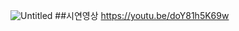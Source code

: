 ![Untitled](https://prod-files-secure.s3.us-west-2.amazonaws.com/17dcf979-2d0f-4122-ae1f-253a85cff2d4/777cd63d-ca32-4281-81a7-d4536c2eb28f/Untitled.png)
##시연영상
  https://youtu.be/doY81h5K69w
